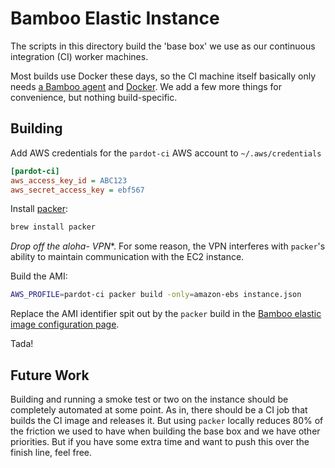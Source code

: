 # Bamboo Elastic Instance

The scripts in this directory build the 'base box' we use as our continuous integration (CI) worker machines.

Most builds use Docker these days, so the CI machine itself basically only needs [a Bamboo agent](https://confluence.atlassian.com/bamboo/creating-a-custom-elastic-image-linux-296093037.html) and [Docker](https://www.docker.com). We add a few more things for convenience, but nothing build-specific.

## Building

Add AWS credentials for the `pardot-ci` AWS account to `~/.aws/credentials`

```ini
[pardot-ci]
aws_access_key_id = ABC123
aws_secret_access_key = ebf567
```

Install [packer](https://www.packer.io):

```bash
brew install packer
```

**Drop off the aloha-* VPN**. For some reason, the VPN interferes with `packer`'s ability to maintain communication with the EC2 instance.

Build the AMI:

```bash
AWS_PROFILE=pardot-ci packer build -only=amazon-ebs instance.json
```

Replace the AMI identifier spit out by the `packer` build in the [Bamboo elastic image configuration page](https://bamboo.dev.pardot.com/admin/elastic/image/configuration/editElasticImageConfiguration.action?configurationId=37814274&returnUrl=%2Fadmin%2Felastic%2Fimage%2Fconfiguration%2FviewElasticImageConfigurations.action).

Tada!

## Future Work

Building and running a smoke test or two on the instance should be completely automated at some point. As in, there should be a CI job that builds the CI image and releases it. But using `packer` locally reduces 80% of the friction we used to have when building the base box and we have other priorities. But if you have some extra time and want to push this over the finish line, feel free.
